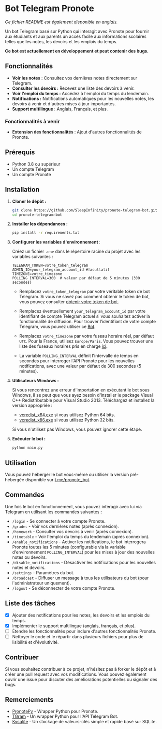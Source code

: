 # Bot Telegram Pronote

*Ce fichier README est également disponible en [anglais](README.md).*

Un bot Telegram basé sur Python qui interagit avec Pronote pour fournir aux étudiants et aux parents un accès facile aux informations scolaires telles que les notes, les devoirs et les emplois du temps.

**Ce bot est actuellement en développement et peut contenir des bugs.**

## Fonctionnalités

- **Voir les notes :** Consultez vos dernières notes directement sur Telegram.
- **Consulter les devoirs :** Recevez une liste des devoirs à venir.
- **Voir l'emploi du temps :** Accédez à l'emploi du temps du lendemain.
- **Notifications :** Notifications automatiques pour les nouvelles notes, les devoirs à venir et d'autres mises à jour importantes.
- **Support multilingue :** Anglais, Français, et plus.

### Fonctionnalités à venir

- **Extension des fonctionnalités :** Ajout d'autres fonctionnalités de Pronote.

## Prérequis

- Python 3.8 ou supérieur
- Un compte Telegram
- Un compte Pronote

## Installation

1. **Cloner le dépôt :**

   ```bash
   git clone https://github.com/SleepInfinity/pronote-telegram-bot.git
   cd pronote-telegram-bot
   ```

2. **Installer les dépendances :**

   ```bash
   pip install -r requirements.txt
   ```

3. **Configurer les variables d'environnement :**

   Créez un fichier `.env` dans le répertoire racine du projet avec les variables suivantes :

   ```env
   TELEGRAM_TOKEN=votre_token_telegram
   ADMIN_ID=your_telegram_account_id #facultatif
   TIMEZONE=votre_timezone
   POLLING_INTERVAL=300  # valeur par défaut de 5 minutes (300 secondes)
   ```

   - Remplacez `votre_token_telegram` par votre véritable token de bot Telegram.
     Si vous ne savez pas comment obtenir le token de bot, vous pouvez consulter [obtenir votre token de bot](https://core.telegram.org/bots/tutorial#obtain-your-bot-token).

   - Remplacez éventuellement `your_telegram_account_id` par votre identifiant de compte Telegram actuel si vous souhaitez activer la fonctionnalité de diffusion.
     Pour trouver l'identifiant de votre compte Telegram, vous pouvez utiliser ce [Bot](https://t.me/WhatChatIDBot).

   - Remplacez `votre_timezone` par votre fuseau horaire réel, par défaut `UTC`. Pour la France, utilisez `Europe/Paris`.
     Vous pouvez trouver une liste des fuseaux horaires pris en charge [ici](https://gist.githubusercontent.com/heyalexej/8bf688fd67d7199be4a1682b3eec7568/raw/daacf0e4496ccc60a36e493f0252b7988bceb143/pytz-time-zones.py).

   - La variable `POLLING_INTERVAL` définit l'intervalle de temps en secondes pour interroger l'API Pronote pour les nouvelles notifications, avec une valeur par défaut de 300 secondes (5 minutes).

4. **Utilisateurs Windows :**

   Si vous rencontrez une erreur d'importation en exécutant le bot sous Windows, il se peut que vous ayez besoin d'installer le package Visual C++ Redistributable pour Visual Studio 2013. Téléchargez et installez la version appropriée :

   - [vcredist_x64.exe](https://www.microsoft.com/en-us/download/details.aspx?id=40784) si vous utilisez Python 64 bits.
   - [vcredist_x86.exe](https://www.microsoft.com/en-us/download/details.aspx?id=40784) si vous utilisez Python 32 bits.

   Si vous n'utilisez pas Windows, vous pouvez ignorer cette étape.

5. **Exécuter le bot :**

   ```bash
   python main.py
   ```

## Utilisation

Vous pouvez héberger le bot vous-même ou utiliser la version pré-hébergée disponible sur [t.me/pronote_bot](https://t.me/pronote_bot).

## Commandes

Une fois le bot en fonctionnement, vous pouvez interagir avec lui via Telegram en utilisant les commandes suivantes :

- `/login` - Se connecter à votre compte Pronote.
- `/grades` - Voir vos dernières notes (après connexion).
- `/homework` - Consulter vos devoirs à venir (après connexion).
- `/timetable` - Voir l'emploi du temps du lendemain (après connexion).
- `/enable_notifications` - Activer les notifications, le bot interrogera Pronote toutes les 5 minutes (configurable via la variable d'environnement `POLLING_INTERVAL`) pour les mises à jour des nouvelles notes ou devoirs.
- `/disable_notifications` - Désactiver les notifications pour les nouvelles notes et devoirs.
- `/settings` - Paramètres du bot.
- `/broadcast` - Diffuser un message à tous les utilisateurs du bot (pour l'administrateur uniquement).
- `/logout` - Se déconnecter de votre compte Pronote.

## Liste des tâches

- [x] Ajouter des notifications pour les notes, les devoirs et les emplois du temps.
- [x] Implémenter le support multilingue (anglais, français, et plus).
- [ ] Étendre les fonctionnalités pour inclure d'autres fonctionnalités Pronote.
- [ ] Nettoyer le code et le répartir dans plusieurs fichiers pour plus de lisibilité et d'évolutivité.

## Contribuer

Si vous souhaitez contribuer à ce projet, n'hésitez pas à forker le dépôt et à créer une pull request avec vos modifications. Vous pouvez également ouvrir une issue pour discuter des améliorations potentielles ou signaler des bugs.

## Remerciements

- [PronotePy](https://github.com/bain3/pronotepy) - Wrapper Python pour Pronote.
- [TGram](https://github.com/z44d/tgram) - Un wrapper Python pour l'API Telegram Bot.
- [Kvsqlite](https://github.com/AYMENJD/Kvsqlite) - Un stockage de valeurs-clés simple et rapide basé sur SQLite.
